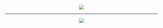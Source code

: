 <p align="center">
  <img src="https://i.imgur.com/2rHzNCk.png">
  </p>
  <hr/>
  <p align="center">
  <img src="https://i.imgur.com/LnUr2nC.png">
</p>

